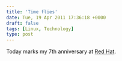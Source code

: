 ```yaml
---
title: 'Time flies'
date: Tue, 19 Apr 2011 17:36:18 +0000
draft: false
tags: [Linux, Technology]
type: post
---
```


Today marks my 7th anniversary at [Red Hat](http://www.redhat.com/).
